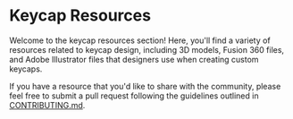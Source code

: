 # Keycap Resources

Welcome to the keycap resources section! Here, you'll find a variety of resources related to keycap design, including 3D models, Fusion 360 files, and Adobe Illustrator files that designers use when creating custom keycaps.

If you have a resource that you'd like to share with the community, please feel free to submit a pull request following the guidelines outlined in [CONTRIBUTING.md](../CONTRIBUTING.md).
